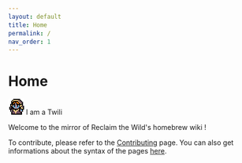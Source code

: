 ```yaml
---
layout: default
title: Home
permalink: /
nav_order: 1
---
```


# Home

![twili_icon](assets/images/emoji/twili.png) I am a Twili

Welcome to the mirror of Reclaim the Wild's homebrew wiki !

To contribute, please refer to the [Contributing](contributing) page. You can also get informations about the syntax of the pages [here](syntax_templates).